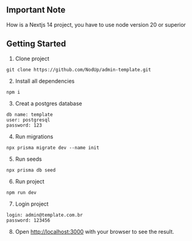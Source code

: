 ## Important Note

How is a Nextjs 14 project, you have to use node version 20 or superior

## Getting Started

1. Clone project

```
git clone https://github.com/NodUp/admin-template.git
```

2. Install all dependencies

```
npm i
```

3. Creat a postgres database

```
db name: template
user: postgresql
password: 123
```

4. Run migrations

```
npx prisma migrate dev --name init
```

5. Run seeds

```
npx prisma db seed
```
   
6. Run project

```
npm run dev
```

7. Login project

```
login: admin@template.com.br
password: 123456
```

8. Open [http://localhost:3000](http://localhost:3000) with your browser to see the result.

